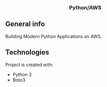 <h3 align="center">Python/AWS</h3>

## General info
Building Modern Python Applications on AWS.


## Technologies
Project is created with:
* Python 3
* Boto3
